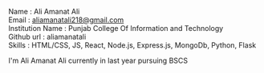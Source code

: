 Name : Ali Amanat Ali <br/>
Email : aliamanatali218@gmail.com <br/>
Institution Name : Punjab College Of Information and Technology <br/>
Github url : aliamanatali <br/>
Skills : HTML/CSS, JS, React, Node.js, Express.js, MongoDb, Python, Flask <br/>

I'm Ali Amanat Ali currently in last year pursuing BSCS<br/>